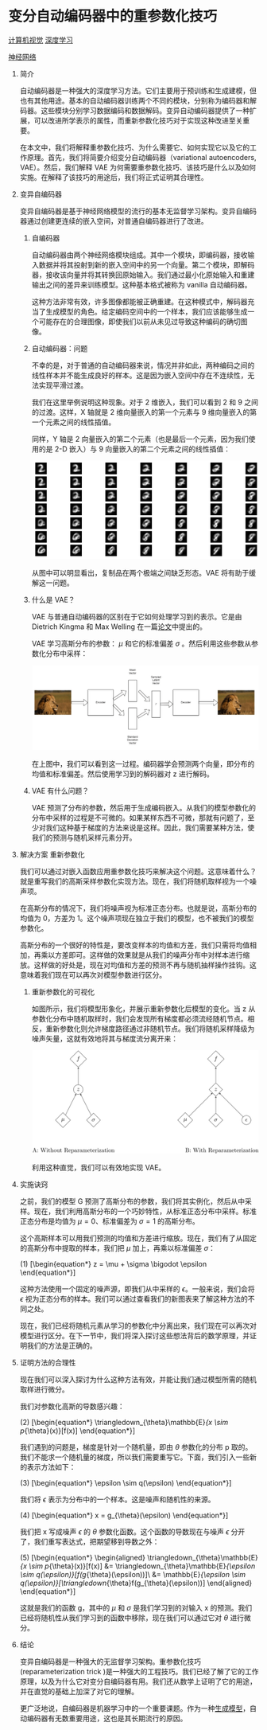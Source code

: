# 变分自动编码器中的重参数化技巧

[计算机视觉](https://www.baeldung.com/cs/category/ai/computer-vision) [深度学习](https://www.baeldung.com/cs/category/ai/deep-learning)

[神经网络](https://www.baeldung.com/cs/tag/neural-networks)

1. 简介

    自动编码器是一种强大的深度学习方法。它们主要用于预训练和生成建模，但也有其他用途。基本的自动编码器训练两个不同的模块，分别称为编码器和解码器。这些模块分别学习数据编码和数据解码。变异自动编码器提供了一种扩展，可以改进所学表示的属性，而重新参数化技巧对于实现这种改进至关重要。

    在本文中，我们将解释重参数化技巧、为什么需要它、如何实现它以及它的工作原理。首先，我们将简要介绍变分自动编码器（variational autoencoders, VAE）。然后，我们解释 VAE 为何需要重参数化技巧、该技巧是什么以及如何实施。在解释了该技巧的用途后，我们将正式证明其合理性。

2. 变异自编码器

    变异自编码器是基于神经网络模型的流行的基本无监督学习架构。变异自编码器通过创建更连续的嵌入空间，对普通自编码器进行了改进。

    1. 自编码器

        自动编码器由两个神经网络模块组成。其中一个模块，即编码器，接收输入数据并将其投射到新的嵌入空间中的另一个向量。第二个模块，即解码器，接收该向量并将其转换回原始输入。我们通过最小化原始输入和重建输出之间的差异来训练模型。这种基本格式被称为 vanilla 自动编码器。

        这种方法非常有效，许多图像都能被正确重建。在这种模式中，解码器充当了生成模型的角色。给定编码空间中的一个样本，我们应该能够生成一个可能存在的合理图像，即使我们以前从未见过导致这种编码的确切图像。

    2. 自动编码器：问题

        不幸的是，对于普通的自动编码器来说，情况并非如此，两种编码之间的线性样本并不能生成良好的样本。这是因为嵌入空间中存在不连续性，无法实现平滑过渡。

        我们在这里举例说明这种现象。对于 2 维嵌入，我们可以看到 2 和 9 之间的过渡。这样，X 轴就是 2 维向量嵌入的第一个元素与 9 维向量嵌入的第一个元素之间的线性插值。

        同样，Y 轴是 2 向量嵌入的第二个元素（也是最后一个元素，因为我们使用的是 2-D 嵌入）与 9 向量嵌入的第二个元素之间的线性插值：

        ![MessyAEPlot](pic/MessyAEPlot.webp)

        从图中可以明显看出，复制品在两个极端之间缺乏形态。VAE 将有助于缓解这一问题。

    3. 什么是 VAE？

        VAE 与普通自动编码器的区别在于它如何处理学习到的表示。它是由 Dietrich Kingma 和 Max Welling 在一篇[论文](https://arxiv.org/pdf/1312.6114.pdf)中提出的。

        VAE 学习高斯分布的参数： $\mu$ 和它的标准偏差 $\sigma$ 。然后利用这些参数从参数化分布中采样：

        ![LionVAE](pic/LionVAE.webp)

        在上图中，我们可以看到这一过程。编码器学会预测两个向量，即分布的均值和标准偏差。然后使用学习到的解码器对 z 进行解码。

    4. VAE 有什么问题？

        VAE 预测了分布的参数，然后用于生成编码嵌入。从我们的模型参数化的分布中采样的过程是不可微的。如果某样东西不可微，那就有问题了，至少对我们这种基于梯度的方法来说是这样。因此，我们需要某种方法，使我们的预测与随机采样元素分开。

3. 解决方案 重新参数化

    我们可以通过对嵌入函数应用重参数化技巧来解决这个问题。这意味着什么？就是重写我们的高斯采样参数化实现方法。现在，我们将随机取样视为一个噪声项。

    在高斯分布的情况下，我们将噪声视为标准正态分布。也就是说，高斯分布的均值为 0，方差为 1。这个噪声项现在独立于我们的模型，也不被我们的模型参数化。

    高斯分布的一个很好的特性是，要改变样本的均值和方差，我们只需将均值相加，再乘以方差即可。这样做的效果就是从我们的噪声分布中对样本进行缩放。这样做的好处是，现在对均值和方差的预测不再与随机抽样操作挂钩。这意味着我们现在可以再次对模型参数进行区分。

    1. 重新参数化的可视化

        如图所示，我们将模型形象化，并展示重新参数化后模型的变化。当 z 从参数化分布中随机取样时，我们会发现所有梯度都必须流经随机节点。相反，重新参数化则允许梯度路径通过非随机节点。我们将随机采样降级为噪声矢量，这就有效地将其与梯度流分离开来：

        ![由QuickLaTeX.com渲染](pic/quicklatex.com-43bec312dfd1aec6ca039e640645b516_l3.svg)

        利用这种直觉，我们可以有效地实现 VAE。

4. 实施诀窍

    之前，我们的模型 G 预测了高斯分布的参数，我们将其实例化，然后从中采样。现在，我们利用高斯分布的一个巧妙特性，从标准正态分布中采样。标准正态分布是均值为 $\mu = 0$、标准偏差为 $\sigma = 1$ 的高斯分布。

    这个高斯样本可以用我们预测的均值和方差进行缩放。现在，我们有了从固定的高斯分布中提取的样本，我们把 $\mu$ 加上，再乘以标准偏差 $\sigma$：

    (1)  \[\begin{equation*} z = \mu + \sigma \bigodot \epsilon \end{equation*}\]

    这种方法使用一个固定的噪声源，即我们从中采样的 $\epsilon$。一般来说，我们会将 $\epsilon$ 视为正态分布的样本。我们可以通过查看我们的新图表来了解这种方法的不同之处。

    现在，我们已经将随机元素从学习的参数化中分离出来，我们现在可以再次对模型进行区分。在下一节中，我们将深入探讨这些想法背后的数学原理，并证明我们的方法是正确的。

5. 证明方法的合理性

    现在我们可以深入探讨为什么这种方法有效，并能让我们通过模型所需的随机取样进行微分。

    我们对参数化高斯的导数感兴趣：

    (2)  \[\begin{equation*} \triangledown_{\theta}\mathbb{E}_{x \sim p_{\theta}(x)}[f(x)] \end{equation*}\]

    我们遇到的问题是，梯度是针对一个随机量，即由 $\theta$ 参数化的分布 p 取的。我们不能求一个随机量的梯度，所以我们需要重写它。下面，我们引入一些新的表示方法如下：

    (3)  \[\begin{equation*} \epsilon \sim q(\epsilon) \end{equation*}\]

    我们将 $\epsilon$ 表示为分布中的一个样本。这是噪声和随机性的来源。

    (4)  \[\begin{equation*} x = g_{\theta}(\epsilon) \end{equation*}\]

    我们把 x 写成噪声 $\epsilon$ 的 $\theta$ 参数化函数。这个函数的导数现在与噪声 $\epsilon$ 分开了，我们重写表达式，把期望移到导数之外：

    (5)  \[\begin{equation*} \begin{aligned} \triangledown_{\theta}\mathbb{E}_{x \sim p_{\theta}(x)}[f(x)] &= \triangledown_{\theta}\mathbb{E}_{\epsilon \sim q(\epsilon)}[f(g_{\theta}(\epsilon))]\\ &= \mathbb{E}_{\epsilon \sim q(\epsilon)}[\triangledown_{\theta}f(g_{\theta}(\epsilon))] \end{aligned} \end{equation*}\]

    这就是我们的函数 g，其中的 $\mu$ 和 $\sigma$ 是我们学习到的对输入 x 的预测。我们已经将随机性从我们学习到的函数中移除，现在我们可以通过它对 $\theta$ 进行微分。

6. 结论

    变异自编码器是一种强大的无监督学习架构。重参数化技巧(reparameterization trick )是一种强大的工程技巧。我们已经了解了它的工作原理，以及为什么它对变分自编码器有用。我们还从数学上证明了它的用途，并在直觉的基础上加深了对它的理解。

    更广泛地说，自编码器是机器学习中的一个重要课题。作为一种[生成模型](https://baeldung.com/cs/applications-of-generative-models)，自动编码器有无数重要用途，这也是其长期流行的原因。
